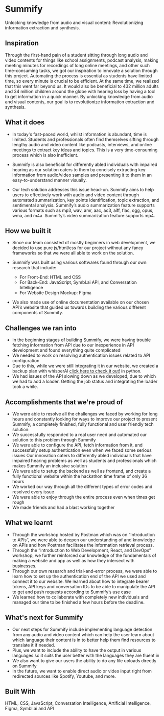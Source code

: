 # Summify

Unlocking knowledge from audio and visual content: Revolutionizing information extraction and synthesis.

## Inspiration

Through the first-hand pain of a student sitting through long audio and video contents for things like school assignments, podcast analysis, making meeting minutes for recordings of long online meetings, and other such time-consuming tasks, we got our inspiration to innovate a solution  through this project. Automating the process is essential as students have limited time, so every minute is crucial to be efficient. At the same time, we realized that this went far beyond us. It would also be beneficial to 432 million adults and 34 million children around the globe with hearing loss by having a tool to get information in a quick manner. By unlocking knowledge from audio and visual contents, our goal is to revolutionize information extraction and synthesis.

## What it does

- In today's fast-paced world, whilst information is abundant, time is limited. Students and professionals often find themselves sifting through lengthy audio and video content like podcasts, interviews, and online meetings to extract key ideas and topics. This is a very time-consuming process which is also inefficient.

- Summify is also beneficial for differently abled individuals with impaired hearing as our solution caters to them by concisely extracting key information from audio/video samples and presenting it to them in an easy-to-understand manner visually.

- Our tech solution addresses this issue head-on. Summify aims to help users to effectively work with audio and video content through automated summarization, key points identification, topic extraction, and sentimental analysis. Summify’s audio summarization feature supports various formats such as mp3, wav, amr, aac, ac3, aiff, flac, ogg, opus, wma, and m4a.
Summify’s video summarization feature supports mp4.

## How we built it
- Since our team consisted of mostly beginners in web development, we decided to use pure js/html/css for our project without any fancy frameworks so that we were all able to work on the solution.

- Summify was built using various softwares found through our own research that include:
  - For Front-End: HTML and CSS
  - For Back-End: JavaScript, Symbl.ai API, and Conversation Intelligence
  - For Website Design Mockup: Figma
- We also made use of online documentation available on our chosen API’s website that guided us towards building the various different components of Summify. 

## Challenges we ran into

- In the beginning stages of building Summify, we were having trouble fetching information from API due to our inexperience in API development and found everything quite complicated
- We needed to work on resolving authentication issues related to API configuration
- Due to this, while we were still integrating it in our website, we created a backup plan with whisperAI [click here to check it out!](https://colab.research.google.com/drive/11DnoUk7AR647bQIFm4f6jRc0YxfoyET-?usp=sharing) in python. 
- We had issues of the API slowing down as we developed, due to which we had to add a loader. Getting the job status and integrating the loader took a while.

## Accomplishments that we're proud of


- We were able to resolve all the challenges we faced by working for long hours and constantly looking for ways to improve our project to present Summify, a completely finished, fully functional and user friendly tech solution
- We successfully responded to a real user need and automated our solution to this problem through Summify
- We were able to configure the API, fetch information from it, and successfully setup authentication even when we faced some serious issues
Our innovation caters to differently abled individuals that have impaired hearing problems as well as students and professionals which makes Summify an inclusive solution
- We were able to setup the backend as well as frontend, and create a fully functional website within the hackathon time frame of only 36 hours
- We worked our way through all the different types of error codes and resolved every issue
- We were able to enjoy through the entire process even when times get rough
- We made friends and had a blast working together

## What we learnt

- Through the workshop hosted by Postman which was on “Introduction to APIs”, we were able to deepen our understanding of and knowledge on APIs and how Postman facilitates the information retrieval process. 
- Through the “Introduction to Web Development, React, and DevOps” workshop, we further reinforced our knowledge of the fundamentals of making a website and app as well as how they intersect with businesses.
- Through our own research and trial-and-error process, we were able to learn how to set up the authentication end of the API we used and connect it to our website. We learned about how to integrate bearer tokens, API keys and conversation IDs to be able to manipulate the API to get and push requests according to Summify’s use case
- We learned how to collaborate with completely new individuals and managed our time to be finished a few hours before the deadline.

## What's next for Summify
- Our next steps for Summify include implementing language detection from any audio and video content which can help the user learn about which language their content is in to better help them find resources to translate it if needed.
- Plus, we want to include the ability to have the output in various languages so it suits the user better with the languages they are fluent in
- We also want to give our users the ability to do any file uploads directly on Summify
- In the future, we want to enable direct audio or video input right from redirected sources like Spotify, Youtube, and more.

## Built With
HTML, CSS, JavaScript, Conversation Intelligence, Artificial Intelligence, Figma, Symbl.ai and API
